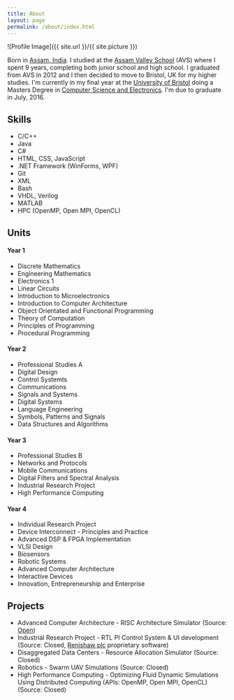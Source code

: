 ```yaml
---
title: About
layout: page
permalink: /about/index.html
---
```

![Profile Image]({{ site.url }}/{{ site.picture }})

<p>Born in <a href="https://www.google.co.uk/maps/place/Assam,+India/" target="_blank">Assam, India</a>.
I studied at the <a href="https://www.assamvalleyschool.com" target="_blank">Assam Valley School</a> (AVS) 
where I spent 9 years, completing both junior school and high school. I graduated from AVS in 2012 and I 
then decided to move to Bristol, UK for my higher studies. I'm currently in my final year at the 
<a href="https://www.bris.ac.uk" target="_blank">University of Bristol</a> doing a Masters Degree in 
<a href="http://www.bristol.ac.uk/engineering/interdisciplinary/cse/" target="_bank">Computer Science 
and Electronics</a>. I'm due to graduate in July, 2016.
</p>

<h2>Skills</h2>

<ul class="skill-list">
	<li>C/C++</li>
	<li>Java</li>
	<li>C#</li>
	<li>HTML, CSS, JavaScript</li>
	<li>.NET Framework (WinForms, WPF)</li>
	<li>Git</li>
	<li>XML</li>
	<li>Bash</li>
	<li>VHDL, Verilog</li>
	<li>MATLAB</li>
	<li>HPC (OpenMP, Open MPI, OpenCL)</li>
<!-- 	<li>HTML - Jade - Haml - Erb</li>
	<li>Responsive (Mobile First)</li>
	<li>CSS (Stylus, Sass, Less)</li>
	<li>Css Frameworks (Bootstrap, Foundation)</li>
	<li>Javascript (Design Patterns, Testes)</li>
	<li>NodeJS</li>
	<li>AngularJS - ReactJS</li>
	<li>Grunt - Gulp - Yeoman</li>
	<li>Git</li>
	<li>PHP</li>
	<li>Python</li>
	<li>MySQL - MongoDB</li>
	<li>Scrum and Kanban</li>
	<li>TDD e Continuous Integration</li> -->
</ul>

<h2>Units</h2>
<h4>Year 1</h4>
<ul>
	<li>Discrete Mathematics</li>
	<li>Engineering Mathematics</li>
	<li>Electronics 1</li>
	<li>Linear Circuits</li>
	<li>Introduction to Microelectronics</li>
	<li>Introduction to Computer Architecture</li>
	<li>Object Orientated and Functional Programming</li>
	<li>Theory of Computation</li>
	<li>Principles of Programming</li>
	<li>Procedural Programming</li>
</ul>

<h4>Year 2</h4>
<ul>
	<li>Professional Studies A</li>
	<li>Digital Design</li>
	<li>Control Systemts</li>
	<li>Communications</li>
	<li>Signals and Systems</li>
	<li>Digital Systems</li>
	<li>Language Engineering</li>
	<li>Symbols, Patterns and Signals</li>
	<li>Data Structures and Algorithms</li>
</ul>

<h4>Year 3</h4>
<ul>
	<li>Professional Studies B</li>
	<li>Networks and Protocols</li>
	<li>Mobile Communications</li>
	<li>Digital Filters and Spectral Analysis</li>
	<li>Industrial Research Project</li>
	<li>High Performance Computing</li>
</ul>

<h4>Year 4</h4>
<ul>
	<li>Individual Research Project</li>
	<li>Device Interconnect - Principles and Practice</li>
	<li>Advanced DSP & FPGA Implementation</li>
	<li>VLSI Design</li>
	<li>Biosensors</li>
	<li>Robotic Systems</li>
	<li>Advanced Computer Architecture</li>
	<li>Interactive Devices</li>
	<li>Innovation, Entrepreneurship and Enterprise</li>
</ul>


<h2>Projects</h2>

<ul>
	<li>Advanced Computer Architecture - RISC Architecture Simulator (Source: <a href="https://github.com/ashishtibrewal/ACA" target="_blank">Open</a>)</li>
	<li>Industrial Research Project - RTL PI Control System & UI development (Source: Closed, <a href="https://www.renishaw.com">Renishaw plc</a> proprietary software)</li>
	<li>Disaggregated Data Centers - Resource Allocation Simulator (Source: Closed)</li>
	<li>Robotics - Swarm UAV Simulations (Source: Closed)</li>
	<li>High Performance Computing - Optimizing Fluid Dynamic Simulations Using Distributed Computing (APIs: OpenMP, Open MPI, OpenCL) (Source: Closed)</li>
</ul>